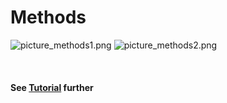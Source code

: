 # Methods

![picture_methods1.png](../images/picture_methods1.png)
![picture_methods2.png](../images/picture_methods2.png)
<br/>
<br/><br/><br/>
**See [Tutorial](https://github.com/juliaLopanskaia/nested_data_simulator/blob/master/docs/tutorial.md) further**
